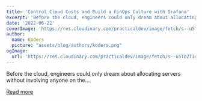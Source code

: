 ```yaml
---
title: 'Control Cloud Costs and Build a FinOps Culture with Grafana'
excerpt: 'Before the cloud, engineers could only dream about allocating servers without involving anyone on the...'
date: '2022-06-22'
coverImage: 'https://res.cloudinary.com/practicaldev/image/fetch/s--u5ToZTIq--/c_imagga_scale,f_auto,fl_progressive,h_420,q_auto,w_1000/https://dev-to-uploads.s3.amazonaws.com/uploads/articles/90mz9tjv7k13asojot1n.png'
author:
  name: Koders
  picture: "assets/blog/authors/koders.png"
ogImage:
  url: 'https://res.cloudinary.com/practicaldev/image/fetch/s--u5ToZTIq--/c_imagga_scale,f_auto,fl_progressive,h_420,q_auto,w_1000/https://dev-to-uploads.s3.amazonaws.com/uploads/articles/90mz9tjv7k13asojot1n.png'
---
```


Before the cloud, engineers could only dream about allocating servers without involving anyone on the...

[Read more](https://dev.to/castai/control-cloud-costs-and-build-a-finops-culture-with-grafana-4fm0)
